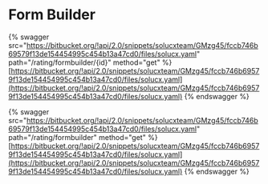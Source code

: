 # Form Builder



{% swagger src="https://bitbucket.org/!api/2.0/snippets/solucxteam/GMzg45/fccb746b69579f13de154454995c454b13a47cd0/files/solucx.yaml" path="/rating/formbuilder/{id}" method="get" %}
[https://bitbucket.org/!api/2.0/snippets/solucxteam/GMzg45/fccb746b69579f13de154454995c454b13a47cd0/files/solucx.yaml](https://bitbucket.org/!api/2.0/snippets/solucxteam/GMzg45/fccb746b69579f13de154454995c454b13a47cd0/files/solucx.yaml)
{% endswagger %}

{% swagger src="https://bitbucket.org/!api/2.0/snippets/solucxteam/GMzg45/fccb746b69579f13de154454995c454b13a47cd0/files/solucx.yaml" path="/rating/formbuilder" method="get" %}
[https://bitbucket.org/!api/2.0/snippets/solucxteam/GMzg45/fccb746b69579f13de154454995c454b13a47cd0/files/solucx.yaml](https://bitbucket.org/!api/2.0/snippets/solucxteam/GMzg45/fccb746b69579f13de154454995c454b13a47cd0/files/solucx.yaml)
{% endswagger %}
